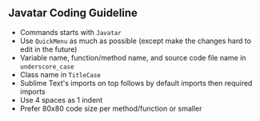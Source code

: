 ## Javatar Coding Guideline

- Commands starts with `Javatar`
- Use `QuickMenu` as much as possible (except make the changes hard to edit in the future)
- Variable name, function/method name, and source code file name in `underscore_case`
- Class name in `TitleCase`
- Sublime Text's imports on top follows by default imports then required imports
- Use 4 spaces as 1 indent
- Prefer 80x80 code size per method/function or smaller
